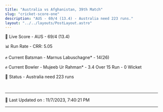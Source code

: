 ```yaml
---
title: "Australia vs Afghanistan, 39th Match"
slug: "cricket-score-one"
description: "AUS - 69/4 (13.4) - Australia need 223 runs."
layout: "../../layouts/PostLayout.astro"
---
```


🔴 Live Score - AUS - 69/4 (13.4)  

📊 Run Rate - CRR: 5.05  

✊ Current Batsman - Marnus Labuschagne* - 14(26)  

✊ Current Bowler - Mujeeb Ur Rahman* - 3.4 Over 15 Run - 0 Wicket  

📑 Status - Australia need 223 runs

<br />

***

📝 Last Updated on : 11/7/2023, 7:40:21 PM

***

